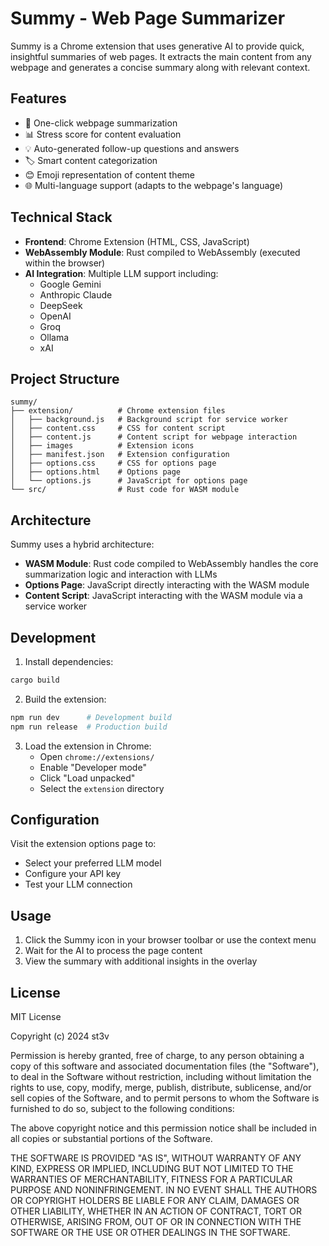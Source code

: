 # Summy - Web Page Summarizer

Summy is a Chrome extension that uses generative AI to provide quick, insightful summaries of web pages. It extracts the main content from any webpage and generates a concise summary along with relevant context.

## Features

- 🚀 One-click webpage summarization
- 📊 Stress score for content evaluation
- 💡 Auto-generated follow-up questions and answers
- 🏷️ Smart content categorization
- 😊 Emoji representation of content theme
- 🌐 Multi-language support (adapts to the webpage's language)

## Technical Stack

- **Frontend**: Chrome Extension (HTML, CSS, JavaScript)
- **WebAssembly Module**: Rust compiled to WebAssembly (executed within the browser)
- **AI Integration**: Multiple LLM support including:
  - Google Gemini
  - Anthropic Claude
  - DeepSeek
  - OpenAI
  - Groq
  - Ollama
  - xAI

## Project Structure

```
summy/
├── extension/          # Chrome extension files
│   ├── background.js   # Background script for service worker
│   ├── content.css     # CSS for content script
│   ├── content.js      # Content script for webpage interaction
│   ├── images          # Extension icons
│   ├── manifest.json   # Extension configuration
│   ├── options.css     # CSS for options page
│   ├── options.html    # Options page
│   └── options.js      # JavaScript for options page
└── src/                # Rust code for WASM module
```

## Architecture

Summy uses a hybrid architecture:

- **WASM Module**: Rust code compiled to WebAssembly handles the core summarization logic and interaction with LLMs
- **Options Page**: JavaScript directly interacting with the WASM module
- **Content Script**: JavaScript interacting with the WASM module via a service worker

## Development

1. Install dependencies:
```bash
cargo build
```

2. Build the extension:
```bash
npm run dev      # Development build
npm run release  # Production build
```

3. Load the extension in Chrome:
   - Open `chrome://extensions/`
   - Enable "Developer mode"
   - Click "Load unpacked"
   - Select the `extension` directory

## Configuration

Visit the extension options page to:
- Select your preferred LLM model
- Configure your API key
- Test your LLM connection

## Usage

1. Click the Summy icon in your browser toolbar or use the context menu
2. Wait for the AI to process the page content
3. View the summary with additional insights in the overlay

## License

MIT License

Copyright (c) 2024 st3v

Permission is hereby granted, free of charge, to any person obtaining a copy of this software and associated documentation files (the "Software"), to deal in the Software without restriction, including without limitation the rights to use, copy, modify, merge, publish, distribute, sublicense, and/or sell copies of the Software, and to permit persons to whom the Software is furnished to do so, subject to the following conditions:

The above copyright notice and this permission notice shall be included in all copies or substantial portions of the Software.

THE SOFTWARE IS PROVIDED "AS IS", WITHOUT WARRANTY OF ANY KIND, EXPRESS OR IMPLIED, INCLUDING BUT NOT LIMITED TO THE WARRANTIES OF MERCHANTABILITY, FITNESS FOR A PARTICULAR PURPOSE AND NONINFRINGEMENT. IN NO EVENT SHALL THE AUTHORS OR COPYRIGHT HOLDERS BE LIABLE FOR ANY CLAIM, DAMAGES OR OTHER LIABILITY, WHETHER IN AN ACTION OF CONTRACT, TORT OR OTHERWISE, ARISING FROM, OUT OF OR IN CONNECTION WITH THE SOFTWARE OR THE USE OR OTHER DEALINGS IN THE SOFTWARE.